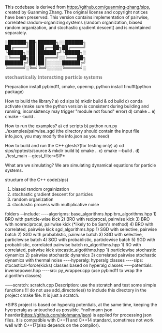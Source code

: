 This codebase is derived from https://github.com/guanming-zhang/sips, created by Guanming Zhang. The original license and copyright notices have been preserved. 
This version contains implementation of pairwise, correlated random-organizing systems (random organization, biased random organization, and stochastic gradient descent) and is maintained separately.

░██████╗██╗██████╗░░██████╗
██╔════╝██║██╔══██╗██╔════╝
╚█████╗░██║██████╔╝╚█████╗░
░╚═══██╗██║██╔═══╝░░╚═══██╗
██████╔╝██║██║░░░░░██████╔╝
╚═════╝░╚═╝╚═╝░░░░░╚═════╝░ 

𝕤𝕥𝕠𝕔𝕙𝕒𝕤𝕥𝕚𝕔𝕒𝕝𝕝𝕪 𝕚𝕟𝕥𝕖𝕣𝕒𝕔𝕥𝕚𝕟𝕘 𝕡𝕒𝕣𝕥𝕚𝕔𝕝𝕖 𝕤𝕪𝕤𝕥𝕖𝕞𝕤

Preparation
install pybind11, cmake, openmp, python
install finufft(python package)

How to build the library?
a) cd sips
b) mkdir build & cd build
c) conda activate <env> 
   (make sure the python version is consistent during building and running,
    inconsistency may trigger "module not found" error)
d) cmake ..
e) cmake --build .

How to run the examples?
a) cd scripts
b) python run.py ./examples/pairwise_sgd
(the directory should contain the input file info.json,
 you may modify the info.json as you need)

How to build and run the C++ gtests?(for testing only)
a) cd sips/cpptests/source & mkdir build
b) cmake ..
c) cmake --build . 
d) ./test_main --gtest_filter=SIP*

What are we simulating? 
We are simulating dynamical equations for particle systems.

structure of the C++ code(sips)
1) biased random orgainization 
2) stochastic gradient descent for particles 
3) random organization
3) stochastic process with multiplicative noise 

folders
--include:
----algorigms:
    base_algorithms.hpp
    bro_algorithms.hpp
        1) BRO with particle-wise kick
        2) BRO with reciprocal, pairwise kick
        3) BRO with nonreciprocal, pairwise kick (*likely to be Sam's method)
        4) BRO with correlated, pairwise kick
    sgd_algorithms.hpp
        1) SGD with selective, pairwise batch
        2) SGD with probablistic, pairwise batch
        3) SGD with selective, particlewise batch
        4) SGD with probablistic, particlewise batch
        5) SGD with probabilistic, correlated pairwise batch
    ro_algorithms.hpp
        1) RO with correlated, pairwise kick
    stocastic_algotithms.hpp
        1) particlewise stochastic dynamics
        2) pairwise stochastic dynamics
        3) correlated pairwise stochastic dynamics with thermal noise
----hyperalg:
        hyperalg classes
----sips:
        stocastical-force(kicks) classes based on hyperalg classes
----potentials:
        inversepower.hpp
----src:
        py_wrapper.cpp 
        (use pybind11 to wrap the algorithm classes)

----scratch:
    scratch.cpp
        Description: use the stcratch and test some simple functions
                     !!! do not use add_directories() to include this directory
                         in the project cmake file. It is just a scratch.

*SIPS project is based on hyperalg potentials, at the same time, keeping the hyerperalg 
as untouched as possible.
*nolhmann json hearder(https://github.com/nlohmann/json) is applied for processing json files. 
it is compatible with C++11 and C++14 standard, sometimes not work well with C++17(also depends on 
the compilor).
   


